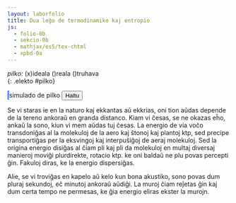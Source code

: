```yaml
---
layout: laborfolio
title: Dua leĝo de termodinamiko kaj entropio
js:
  - folio-0b
  - sekcio-0b 
  - mathjax/es5/tex-chtml
  - xpbd-0a
---
```


<!--
http://www.esalq.usp.br/lepse/imgs/conteudo_thumb/Entropy-Is-Simple---If-We-Avoid-The-Briar-Patches.pdf
https://chem.libretexts.org/Bookshelves/Analytical_Chemistry/Analytical_Chemistry_2.1_(Harvey)/06%3A_Equilibrium_Chemistry/6.02%3A_Thermodynamics_and_Equilibrium_Chemistry#equation6.2.3

...: entropi(diferenco) kiel mezuro de energidispersiĝo...

dS = Q/T [J/K]
vd. https://study.com/skill/learn/calculating-change-in-entropy-for-a-process-in-which-energy-is-expelled-explanation.html
-->

<!--

kiel eliro por klarigi entropion uzu modelon de pilko: 
- ideala: daŭre saltanta
- reala: iom post iom perdante energion pro varmperdo, frotvarmo...
- difektita: perdanta aeron el la interna

uzu ideojn de https://github.com/matthias-research/pages/blob/master/tenMinutePhysics/03-billiard.html /
https://matthias-research.github.io/pages/tenMinutePhysics/09-xpbd.pdf
por simulado, sed nur 2-dimensie

-->

<style>
    canvas {
        border: 2px solid cornflowerblue;
    }
</style>

*pilko:* (x)ideala ()reala ()truhava  
{: .elekto #pilko}


<canvas id="kampo" width="500" height="500"></canvas>
simulado de pilko
<button id="haltu">Haltu</button>

<script>

const HEIGHT=500;
const WIDTH=500;
let tipo='ideala'; // pilkotipo
const n_vert = 36; // 17; //31; // verticoj de pilko
const gravito = [0,-100]; // -1000 -> 500px ~ 5m, -100 -> 500px ~ 50m
const premo = 1-0.00005; // 0...1
const moleco =  0.0001;
const intervalo = 1/60; //200;
const paŝeroj = 10;

// elekto de pilkospeco
elekte((elekto,valoro) => {
    console.log(elekto+':'+valoro);
    if (elekto=='pilko') tipo = valoro;
    eksperimento();
});

/**
 * Simuladas saltantan elastan pilkon en ujo
 */

class Pilko2d extends XPBDObj {

  /**
   * Kreas 2-dimensian pilkon kun radiuso r kiel "torton" el n pecoj
   * @param {*} r radiuso
   * @param {*} n nombro da pecoj
   */
  constructor(tipo,r,n,c=[0,0]) {
    super(n,gravito,2);
    this.rad = r;
    this.imas.fill(1);
    const eĝoj = new Uint8Array(2*n + 2*n); // + n*(n-3)); // cirkonferencaj eĝoj + diagonaloj
    const trioj = new Uint8Array(3*n);

    // cirkonferenco...
    // ĉiu vertico havas du koordinatojn x kaj y
    let phi = 0;
    const d = 2*Math.PI/n;
    const tt = n>7?Math.trunc(n/7):1;

    for (let i=0; i<n; i++) {
      this.poz[2*i] = c[0] + r * Math.cos(phi);
      this.poz[2*i+1] = c[1] + r * Math.sin(phi);
      phi += d;

      // aldonu eĝon
      if (tipo!='truhava' || i<n-1) { // rezignu pri ferma eĝo ĉe truhava pilko
        eĝoj[2*i] = i;
        eĝoj[2*i+1] = (i+1)%n; //i<n-1? i+1:0;
      }
      
      // aldonu trion super tri najbaraj verticoj
      trioj[3*i] = i;
      trioj[3*i+1] = (i+tt)%n;
      trioj[3*i+2] = (i+tt+tt)%n;
    }

    // por pli da stabileco de 2D-cirklo, aldonu kelkajn "spokojn"
    const te = n>10?Math.trunc(n/5):2;
    for (let i=0; i<n; i++) {

      if (tipo!='truhava' || i<n-1) { // rezignu pri ferma eĝo ĉe truhava pilko
      eĝoj[2*n+2*i] = i; //i<n-1? i+1:0;
      eĝoj[2*n+2*i+1] = (i+te)%n; //i<n-1? i+1:0;
      }
    }

    // restriktoj
    const mlc = (tipo=='truhava')? moleco*50 : moleco;
    this.restr.push(new XRGrundo(this));
    this.restr.push(new XRFlanko(this,0,WIDTH));
    this.restr.push(new XRDistanco(this,eĝoj,mlc));
    this.restr.push(new XRAreo(this,trioj,mlc));

    // perdu neniun energion
    if (tipo=='ideala') {
      this.restrE.push(new XREnergio(this,0));
    } if (tipo=='reala') {
      this.restrE.push(new XREnergio(this,0.001));
    }
  }

  vertico(i) {
    return {x: this.poz[2*i], y: this.poz[2*i+1]}
  }

  rapido(i) {
    return {x: this.rpd[2*i], y: this.rpd[2*i+1]}
  }


  desegnu(ctx) {
    // cirkonferenca eĝo 
    function eĝo(p1,p2) {
      ctx.beginPath();
      ctx.moveTo(p1.x,HEIGHT-p1.y);
      ctx.lineTo(p2.x,HEIGHT-p2.y);
      ctx.strokeStyle = "#000";
      ctx.lineWidth = 1;
      ctx.stroke();
    }

    // ni montras negativajn rapidojn kiel spuron...
    function rpd(p,v) {
      ctx.beginPath();
      ctx.moveTo(p.x,HEIGHT-p.y);
      ctx.lineTo(p.x-v.x,HEIGHT-p.y+v.y);
      ctx.strokeStyle = "#cce"; //"#eeeeff";
      ctx.lineWidth = 1; //3;
      ctx.stroke();
    }

    function koloro(self,n1,n2,n3,n4,klr) {
      const p1 = self.vertico(n1);
      const p3 = self.vertico(n3);
      // mezpunkto
      const m = {x: (p1.x+p3.x)/2, y: (p1.y+p3.y)/2};

      ctx.beginPath();
      ctx.moveTo(p1.x,HEIGHT-p1.y);
      for (let n=n1; n<=n2; n++) {
        const p = self.vertico(n);
        ctx.lineTo(p.x,HEIGHT-p.y);
      }
      ctx.lineTo(m.x,HEIGHT-m.y);
      ctx.closePath();
      ctx.fillStyle = klr; //"#eeeeff";      
      ctx.fill();

      ctx.beginPath();
      ctx.moveTo(p3.x,HEIGHT-p3.y);
      for (let n=n3; n<=n4; n++) {
        const p = self.vertico(n);
        ctx.lineTo(p.x,HEIGHT-p.y);
      }      
      ctx.lineTo(m.x,HEIGHT-m.y);
      ctx.closePath();
      ctx.fillStyle = klr; //"#eeeeff";      
      ctx.fill();
    }
    
/*
    function strio(self,n1,n2) {
      const p1 = self.vertico(n1);
      const p2 = self.vertico(n2);
      ctx.beginPath();
      ctx.moveTo(p1.x,HEIGHT-p1.y);
      ctx.lineTo(p2.x,HEIGHT-p2.y);
      ctx.strokeStyle = "cornflowerblue"; //"#eeeeff";
      ctx.lineWidth = 3; //3;
      ctx.stroke();
    }

    function arko(self,n1,n2,m) {
      const p1 = self.vertico(n1);
      const p2 = self.vertico(n2);
      // punkto meze kontrasŭflanka
      const M = self.vertico(m);

      ctx.beginPath();
      ctx.moveTo(p1.x,HEIGHT-p1.y);
      ctx.arcTo(M.x,HEIGHT-M.y,p2.x,HEIGHT-p2.y,3*self.rad/4);
      ctx.lineTo(p2.x,HEIGHT-p2.y);
      ctx.strokeStyle = "cornflowerblue"; //"#eeeeff";
      ctx.lineWidth = 3; //3;
      ctx.stroke();
    }
    */

    ctx.clearRect(0, 0, canvas.width, canvas.height);

    // rapidoj kiel spuro  
    /*
    for (let i=0; i<n_vert; i++) {
      rpd(this.vertico(i),this.rapido(i));
    }
    */
    
    // ornamaj strioj
    const n = this.eroj;
    /*
    strio(this,0,Math.trunc(n/2));
    strio(this,Math.trunc(n/4),Math.trunc(3*n/4));
    arko(this,Math.trunc(n/8),Math.trunc(7*n/8),Math.trunc(n/2));
    arko(this,Math.trunc(5*n/8),Math.trunc(3*n/8),0);
    */
    koloro(this,0,Math.trunc(n/6),Math.trunc(3*n/6),Math.trunc(4*n/6),"cornflowerblue");
    koloro(this,Math.trunc(n/6),Math.trunc(2*n/6),Math.trunc(4*n/6),Math.trunc(5*n/6),"chocolate");
    
    // eĝoj kiel cirkonferenco
    let i = 0, v1 = this.vertico(i);
    while (i < n_vert-1) {
      const v2 = this.vertico(i+1);
      eĝo(v1,v2);
      v1 = v2; i++;
    }
    // lasta eĝo al 0-a vertico
    const v2 = this.vertico(0);
    eĝo(v1,v2);
  }

}

const canvas = document.getElementById("kampo");
const ctx = canvas.getContext("2d");
let ripetoj; 

function eksperimento() {
  const centro = [50+400*Math.random(),HEIGHT-50+20*Math.random()];
  const pilko = new Pilko2d(tipo,30,n_vert,centro);
  const xpbd = new XPBD([pilko],gravito);

  if (ripetoj) clearTimeout(ripetoj.p);

  pilko.desegnu(ctx);
  ripetoj = ripetu(
      () => {
          xpbd.simulado(1/60,paŝeroj);
          pilko.desegnu(ctx);
          return true; // ni ne haltos antaŭ butonpremo [Haltu]...(idealgaso.T < d_larĝo);
      },
      intervalo
  )


  /*
  function ripeto() {
    xpbd.simulado(1,10);
    desegnu();
    // requestAnimationFrame(ripeto);
  }

  ripeto();
  */
}

kiam_klako("#haltu",() => {
    if (ripetoj) clearTimeout(ripetoj.p);
});

eksperimento();

</script>

<!--

sono je distanco, resonado en kapelo....

-->

Se vi staras ie en la naturo kaj ekkantas aŭ ekkrias, oni tion aŭdas depende de la tereno ankoraŭ en granda distanco. Kiam vi ĉesas, se ne okazas eĥo, ankaŭ la sono, kiun vi mem aŭdas tuj ĉesas. La energio de via voĉo transdoniĝas al la molekuloj de la aero kaj ŝtonoj kaj plantoj ktp, sed precipe transportiĝas per la eksvingoj kaj interpuŝiĝoj de aeraj molekuloj. Sed la origina energio disiĝas al ĉiam pli kaj pli da molekuloj en multaj diversaj manieroj moviĝi plurdirekte, rotacio ktp. ke oni baldaŭ ne plu povas percepti ĝin. Fakuloj diras, ke la energio dispersiĝas.

Alie, se vi troviĝas en kapelo aŭ kelo kun bona akustiko, sono povas dum pluraj sekundoj, eĉ minutoj ankoraŭ aŭdiĝi. La muroj ĉiam reĵetas ĝin kaj dum certa tempo ne permesas, ke ĝia energio eliras ekster la murojn.

